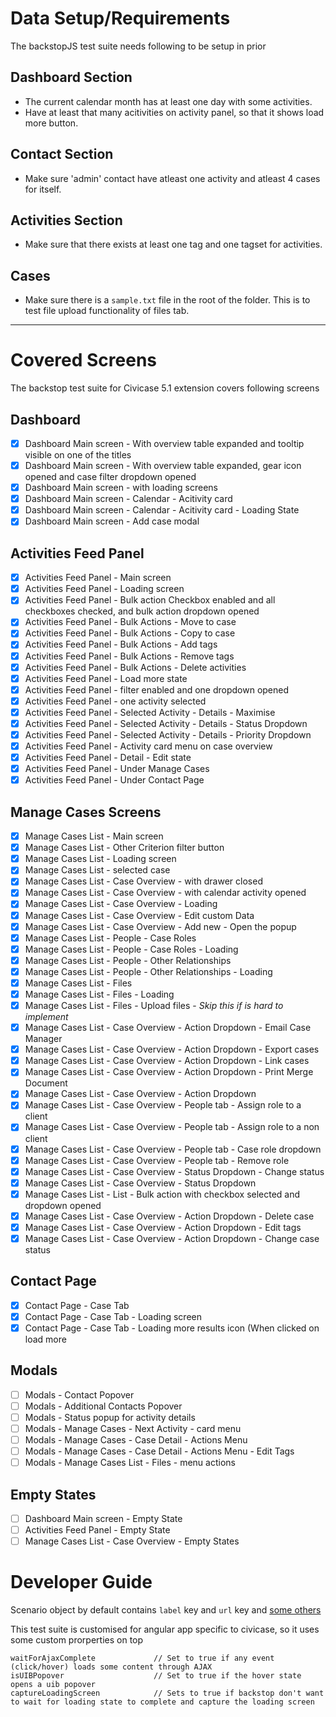 # Data Setup/Requirements
 The backstopJS test suite needs following to be setup in prior

## Dashboard Section
* The current calendar month has at least one day with some activities.
* Have at least that many acitivities on activity panel, so that it shows load more button.

## Contact Section
* Make sure 'admin' contact have atleast one activity and atleast 4 cases for itself.

## Activities Section
* Make sure that there exists at least one tag and one tagset for activities.

## Cases
* Make sure there is a `sample.txt` file in the root of the folder. This is to test file upload functionality of files tab.
---

# Covered Screens
The backstop test suite for Civicase 5.1 extension covers following screens

## Dashboard
- [x] Dashboard Main screen - With overview table expanded and tooltip visible on one of the titles
- [x] Dashboard Main screen - With overview table expanded, gear icon opened and case filter dropdown opened
- [x] Dashboard Main screen - with loading screens
- [x] Dashboard Main screen - Calendar - Acitivity card
- [x] Dashboard Main screen - Calendar - Acitivity card - Loading State
- [x] Dashboard Main screen - Add case modal

## Activities Feed Panel
- [x] Activities Feed Panel - Main screen
- [x] Activities Feed Panel - Loading screen
- [x] Activities Feed Panel - Bulk action Checkbox enabled and all checkboxes checked, and bulk action dropdown opened
- [x] Activities Feed Panel - Bulk Actions - Move to case
- [x] Activities Feed Panel - Bulk Actions - Copy to case
- [x] Activities Feed Panel - Bulk Actions - Add tags
- [x] Activities Feed Panel - Bulk Actions - Remove tags
- [x] Activities Feed Panel - Bulk Actions - Delete activities
- [x] Activities Feed Panel - Load more state
- [x] Activities Feed Panel - filter enabled and one dropdown opened
- [x] Activities Feed Panel - one activity selected
- [x] Activities Feed Panel - Selected Activity - Details - Maximise
- [x] Activities Feed Panel - Selected Activity - Details - Status Dropdown
- [x] Activities Feed Panel - Selected Activity - Details - Priority Dropdown
- [x] Activities Feed Panel - Activity card menu on case overview
- [x] Activities Feed Panel - Detail - Edit state
- [x] Activities Feed Panel - Under Manage Cases
- [x] Activities Feed Panel - Under Contact Page

## Manage Cases Screens
- [x] Manage Cases List - Main screen
- [x] Manage Cases List - Other Criterion filter button
- [x] Manage Cases List - Loading screen
- [x] Manage Cases List - selected case
- [x] Manage Cases List - Case Overview - with drawer closed
- [x] Manage Cases List - Case Overview - with calendar activity opened
- [x] Manage Cases List - Case Overview - Loading
- [x] Manage Cases List - Case Overview - Edit custom Data
- [x] Manage Cases List - Case Overview - Add new - Open the popup
- [x] Manage Cases List - People - Case Roles
- [x] Manage Cases List - People - Case Roles - Loading
- [x] Manage Cases List - People - Other Relationships
- [x] Manage Cases List - People - Other Relationships - Loading
- [x] Manage Cases List - Files
- [x] Manage Cases List - Files - Loading
- [x] Manage Cases List - Files - Upload files - *Skip this if is hard to implement*
- [x] Manage Cases List - Case Overview - Action Dropdown - Email Case Manager
- [x] Manage Cases List - Case Overview - Action Dropdown - Export cases
- [x] Manage Cases List - Case Overview - Action Dropdown - Link cases
- [x] Manage Cases List - Case Overview - Action Dropdown - Print Merge Document
- [x] Manage Cases List - Case Overview - Action Dropdown
- [x] Manage Cases List - Case Overview - People tab - Assign role to a client
- [x] Manage Cases List - Case Overview - People tab - Assign role to a non client
- [x] Manage Cases List - Case Overview - People tab - Case role dropdown
- [x] Manage Cases List - Case Overview - People tab - Remove role
- [x] Manage Cases List - Case Overview - Status Dropdown - Change status
- [x] Manage Cases List - Case Overview - Status Dropdown
- [x] Manage Cases List - List - Bulk action with checkbox selected and dropdown opened
- [x] Manage Cases List - Case Overview - Action Dropdown - Delete case
- [x] Manage Cases List - Case Overview - Action Dropdown - Edit tags
- [x] Manage Cases List - Case Overview - Action Dropdown - Change case status

## Contact Page
- [x] Contact Page - Case Tab
- [x] Contact Page - Case Tab - Loading screen
- [x] Contact Page - Case Tab - Loading more results icon (When clicked on load more

## Modals
- [ ] Modals - Contact Popover
- [ ] Modals - Additional Contacts Popover
- [ ] Modals - Status popup for activity details
- [ ] Modals - Manage Cases - Next Activity - card menu
- [ ] Modals - Manage Cases - Case Detail - Actions Menu
- [ ] Modals - Manage Cases - Case Detail - Actions Menu - Edit Tags
- [ ] Modals - Manage Cases List - Files - menu actions

## Empty States
- [ ] Dashboard Main screen - Empty State
- [ ] Activities Feed Panel - Empty State
- [ ] Manage Cases List - Case Overview - Empty States

# Developer Guide

Scenario object by default contains `label` key and `url` key and [some others](https://github.com/garris/BackstopJS#advanced-scenarios)

This test suite is customised for angular app specific to civicase, so it uses some custom prorperties on top

```
waitForAjaxComplete             // Set to true if any event (click/hover) loads some content through AJAX
isUIBPopover                    // Set to true if the hover state opens a uib popover
captureLoadingScreen            // Sets to true if backstop don't want to wait for loading state to complete and capture the loading screen
```

